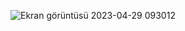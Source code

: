 ![Ekran görüntüsü 2023-04-29 093012](https://user-images.githubusercontent.com/104305430/235522226-99ad740e-43aa-4dfa-b51f-1df7dba2d9a9.png)
